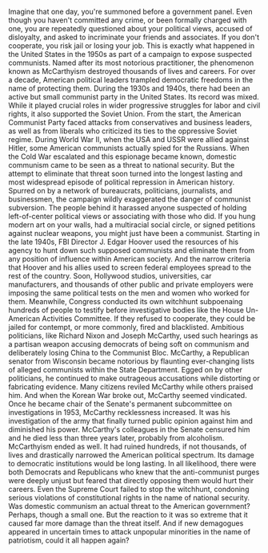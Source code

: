 Imagine that one day, you're summoned before a government panel. Even though you haven't  committed any crime, or been formally charged with one, you are repeatedly questioned about your political views, accused of disloyalty, and asked to incriminate your friends and associates. If you don't cooperate, you risk jail or losing your job. This is exactly what happened in the United States in the 1950s as part of a campaign to expose suspected communists. Named after its most  notorious practitioner, the phenomenon known as McCarthyism destroyed thousands of lives and careers. For over a decade, American political  leaders trampled democratic freedoms in the name of protecting them. During the 1930s and 1940s, there had been an active but small communist party in the United States. Its record was mixed. While it played crucial roles in wider  progressive struggles for labor and civil rights, it also supported the Soviet Union. From the start, the American  Communist Party faced attacks from conservatives and business leaders, as well as from liberals who criticized its ties to the oppressive Soviet regime. During World War II, when the USA and USSR were allied against Hitler, some American communists actually spied for the Russians. When the Cold War escalated and this espionage became known, domestic communism came to be seen as a threat to national security. But the attempt to eliminate that threat soon turned into the longest lasting and most widespread episode of political repression  in American history. Spurred on by a network of bureaucrats, politicians, journalists, and businessmen, the campaign wildly exaggerated the danger of communist subversion. The people behind it harassed anyone suspected of holding  left-of-center political views or associating with those who did. If you hung modern art on your walls, had a multiracial social circle, or signed petitions against nuclear weapons, you might just have been a communist. Starting in the late 1940s, FBI Director J. Edgar Hoover used the resources of his agency to hunt down such supposed communists and eliminate them from any position of influence within American society. And the narrow criteria that Hoover and his allies used to screen federal employees spread to the rest of the country. Soon, Hollywood studios, universities, car manufacturers, and thousands of other public and private employers were imposing the same political tests on the men and women who worked for them. Meanwhile, Congress conducted  its own witchhunt subpoenaing hundreds of people to testify before investigative bodies like the House Un-American  Activities Committee. If they refused to cooperate, they could be jailed for contempt, or more commonly, fired and blacklisted. Ambitious politicians, like Richard Nixon and Joseph McCarthy, used such hearings as a partisan weapon accusing democrats  of being soft on communism and deliberately losing China to the Communist Bloc. McCarthy, a Republican senator  from Wisconsin became notorious by flaunting ever-changing lists of alleged communists within the State Department. Egged on by other politicians, he continued to make  outrageous accusations while distorting or fabricating evidence. Many citizens reviled McCarthy while others praised him. And when the Korean War broke out, McCarthy seemed vindicated. Once he became chair of the Senate's permanent subcommittee on investigations in 1953, McCarthy recklessness increased. It was his investigation of the army that  finally turned public opinion against him and diminished his power. McCarthy's colleagues  in the Senate censured him and he died less than three years later, probably from alcoholism. McCarthyism ended as well. It had ruined hundreds,  if not thousands, of lives and drastically narrowed the American political spectrum. Its damage to democratic institutions would be long lasting. In all likelihood, there were both Democrats and Republicans who knew that the anti-communist purges were deeply unjust but feared that directly opposing them would hurt their careers. Even the Supreme Court failed to stop the witchhunt, condoning serious violations of constitutional rights in the name of national security. Was domestic communism an actual threat to the American government? Perhaps, though a small one. But the reaction to it was so extreme that it caused far more damage than the threat itself. And if new demagogues appeared in uncertain times to attack unpopular minorities in the name of patriotism, could it all happen again? 